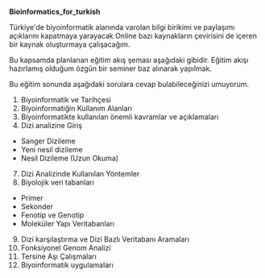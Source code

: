**Bioinformatics_for_turkish**

Türkiye'de biyoinformatik alanında varolan bilgi birikimi ve paylaşımı açıklarını kapatmaya yarayacak
Online bazı kaynakların çevirisini de içeren bir kaynak oluşturmaya çalışacağım.

Bu kapsamda planlanan eğitim akış şeması aşağıdaki gibidir. Eğitim akışı hazırlamış olduğum özgün bir seminer baz alınarak yapılmak.


Bu eğitim sonunda aşağıdaki sorulara cevap bulabileceğinizi umuyorum.

1. Biyoinformatik ve Tarihçesi
2. Biyoinformatiğin Kullanım Alanları
3. Biyoinformatikte kullanılan önemli kavramlar ve açıklamaları
5. Dizi analizine Giriş
- Sanger Dizileme
- Yeni nesil dizileme 
- Nesil Dizileme (Uzun Okuma)
7. Dizi Analizinde Kullanılan Yöntemler
8. Biyolojik veri tabanları
- Primer
- Sekonder
- Fenotip ve Genotip
- Moleküler Yapı Veritabanları
9. Dizi karşılaştırma ve Dizi Bazlı Veritabanı Aramaları
10. Fonksiyonel Genom Analizi
11. Tersine Aşı Çalışmaları
12. Biyoinformatik uygulamaları
